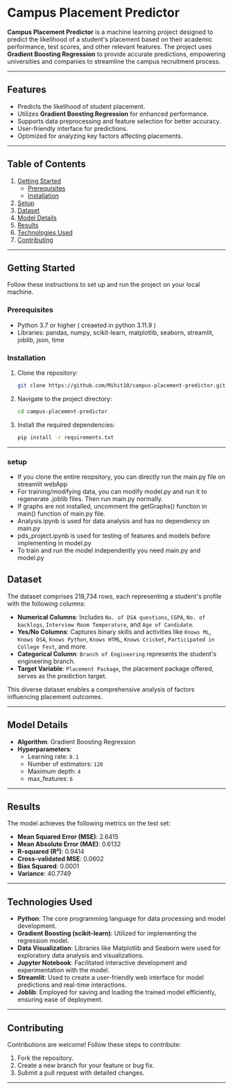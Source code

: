 # Campus Placement Predictor

**Campus Placement Predictor** is a machine learning project designed to predict the likelihood of a student's placement based on their academic performance, test scores, and other relevant features. The project uses **Gradient Boosting Regression** to provide accurate predictions, empowering universities and companies to streamline the campus recruitment process.

---

## Features

- Predicts the likelihood of student placement.
- Utilizes **Gradient Boosting Regression** for enhanced performance.
- Supports data preprocessing and feature selection for better accuracy.
- User-friendly interface for predictions.
- Optimized for analyzing key factors affecting placements.

---

## Table of Contents

1. [Getting Started](#getting-started)
   - [Prerequisites](#prerequisites)
   - [Installation](#installation)
2. [Setup](#setup)
3. [Dataset](#dataset)
4. [Model Details](#model-details)
5. [Results](#results)
6. [Technologies Used](#technologies-used)
7. [Contributing](#contributing)


---

## Getting Started

Follow these instructions to set up and run the project on your local machine.

### Prerequisites

- Python 3.7 or higher ( creaeted in python 3.11.9 )
- Libraries: pandas, numpy, scikit-learn, matplotlib, seaborn, streamlit, joblib, json, time

### Installation

1. Clone the repository:

   ```bash
   git clone https://github.com/Mihit10/campus-placement-predictor.git
   ```

2. Navigate to the project directory:

   ```bash
   cd campus-placement-predictor
   ```

3. Install the required dependencies:

   ```bash
   pip install -r requirements.txt
   ```

---
### setup

- If you clone the entire reopsitory, you can directly run the main.py file on streamlit webApp
- For training/modifying data, you can modify model.py and run it to regenerate .joblib files. Then run main.py normally.
- If graphs are not installed, uncomment the getGraphs() function in main() function of main.py file.
- Analysis.ipynb is used for data analysis and has no dependency on main.py
- pds_project.ipynb is used for testing of features and models before implementing in model.py
- To train and run the model independently you need main.py and model.py 

## Dataset

The dataset comprises 218,734 rows, each representing a student's profile with the following columns:

- **Numerical Columns**: Includes `No. of DSA questions`, `CGPA`, `No. of backlogs`, `Interview Room Temperature`, and `Age of Candidate`.
- **Yes/No Columns**: Captures binary skills and activities like `Knows ML`, `Knows DSA`, `Knows Python`, `Knows HTML`, `Knows Cricket`, `Participated in College Fest`, and more.
- **Categorical Column**: `Branch of Engineering` represents the student's engineering branch.
- **Target Variable**: `Placement Package`, the placement package offered, serves as the prediction target.

This diverse dataset enables a comprehensive analysis of factors influencing placement outcomes.

---

## Model Details

- **Algorithm**: Gradient Boosting Regression
- **Hyperparameters**:
  - Learning rate: `0.1`
  - Number of estimators: `120`
  - Maximum depth: `4`
  - max_features: `6`

---

## Results

The model achieves the following metrics on the test set:
- **Mean Squared Error (MSE)**: 2.6415  
- **Mean Absolute Error (MAE)**: 0.6132  
- **R-squared (R²)**: 0.9414  
- **Cross-validated MSE**: 0.0602  
- **Bias Squared**: 0.0001  
- **Variance**: 40.7749  

---

## Technologies Used

- **Python**: The core programming language for data processing and model development.  
- **Gradient Boosting (scikit-learn)**: Utilized for implementing the regression model.  
- **Data Visualization**: Libraries like Matplotlib and Seaborn were used for exploratory data analysis and visualizations.  
- **Jupyter Notebook**: Facilitated interactive development and experimentation with the model.  
- **Streamlit**: Used to create a user-friendly web interface for model predictions and real-time interactions.  
- **Joblib**: Employed for saving and loading the trained model efficiently, ensuring ease of deployment.

---

## Contributing

Contributions are welcome! Follow these steps to contribute:
1. Fork the repository.
2. Create a new branch for your feature or bug fix.
3. Submit a pull request with detailed changes.

---
